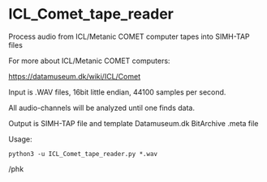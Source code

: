 # ICL_Comet_tape_reader

Process audio from ICL/Metanic COMET computer tapes into SIMH-TAP files

For more about ICL/Metanic COMET computers:

https://datamuseum.dk/wiki/ICL/Comet

Input is .WAV files, 16bit little endian, 44100 samples per second.

All audio-channels will be analyzed until one finds data.

Output is SIMH-TAP file and template Datamuseum.dk BitArchive .meta file

Usage:

	python3 -u ICL_Comet_tape_reader.py *.wav

/phk
